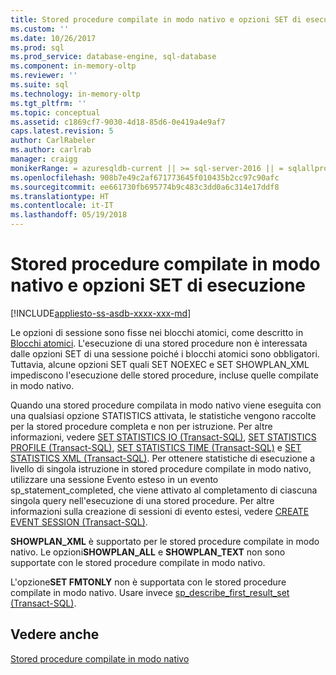 ```yaml
---
title: Stored procedure compilate in modo nativo e opzioni SET di esecuzione | Microsoft Docs
ms.custom: ''
ms.date: 10/26/2017
ms.prod: sql
ms.prod_service: database-engine, sql-database
ms.component: in-memory-oltp
ms.reviewer: ''
ms.suite: sql
ms.technology: in-memory-oltp
ms.tgt_pltfrm: ''
ms.topic: conceptual
ms.assetid: c1869cf7-9030-4d18-85d6-0e419a4e9af7
caps.latest.revision: 5
author: CarlRabeler
ms.author: carlrab
manager: craigg
monikerRange: = azuresqldb-current || >= sql-server-2016 || = sqlallproducts-allversions
ms.openlocfilehash: 908b7e49c2af671773645f010435b2cc97c90afc
ms.sourcegitcommit: ee661730fb695774b9c483c3dd0a6c314e17ddf8
ms.translationtype: HT
ms.contentlocale: it-IT
ms.lasthandoff: 05/19/2018
---
```

# <a name="natively-compiled-stored-procedures-and-execution-set-options"></a>Stored procedure compilate in modo nativo e opzioni SET di esecuzione
[!INCLUDE[appliesto-ss-asdb-xxxx-xxx-md](../../includes/appliesto-ss-asdb-xxxx-xxx-md.md)]

Le opzioni di sessione sono fisse nei blocchi atomici, come descritto in [Blocchi atomici](atomic-blocks-in-native-procedures.md). L'esecuzione di una stored procedure non è interessata dalle opzioni SET di una sessione poiché i blocchi atomici sono obbligatori. Tuttavia, alcune opzioni SET quali SET NOEXEC e SET SHOWPLAN_XML impediscono l'esecuzione delle stored procedure, incluse quelle compilate in modo nativo.   
  
 Quando una stored procedure compilata in modo nativo viene eseguita con una qualsiasi opzione STATISTICS attivata, le statistiche vengono raccolte per la stored procedure completa e non per istruzione. Per altre informazioni, vedere [SET STATISTICS IO &#40;Transact-SQL&#41;](../../t-sql/statements/set-statistics-io-transact-sql.md), [SET STATISTICS PROFILE &#40;Transact-SQL&#41;](../../t-sql/statements/set-statistics-profile-transact-sql.md), [SET STATISTICS TIME &#40;Transact-SQL&#41;](../../t-sql/statements/set-statistics-time-transact-sql.md) e [SET STATISTICS XML &#40;Transact-SQL&#41;](../../t-sql/statements/set-statistics-xml-transact-sql.md). Per ottenere statistiche di esecuzione a livello di singola istruzione in stored procedure compilate in modo nativo, utilizzare una sessione Evento esteso in un evento sp_statement_completed, che viene attivato al completamento di ciascuna singola query nell'esecuzione di una stored procedure. Per altre informazioni sulla creazione di sessioni di evento estesi, vedere [CREATE EVENT SESSION &#40;Transact-SQL&#41;](../../t-sql/statements/create-event-session-transact-sql.md).  
  
 **SHOWPLAN_XML** è supportato per le stored procedure compilate in modo nativo. Le opzioni**SHOWPLAN_ALL** e **SHOWPLAN_TEXT** non sono supportate con le stored procedure compilate in modo nativo.  
  
 L'opzione**SET FMTONLY** non è supportata con le stored procedure compilate in modo nativo. Usare invece [sp_describe_first_result_set &#40;Transact-SQL&#41;](../../relational-databases/system-stored-procedures/sp-describe-first-result-set-transact-sql.md).  
  
## <a name="see-also"></a>Vedere anche  
 [Stored procedure compilate in modo nativo](../../relational-databases/in-memory-oltp/natively-compiled-stored-procedures.md)  
  
  

